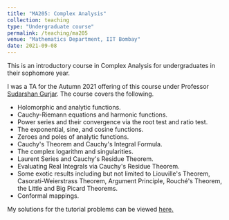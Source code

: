```yaml
---
title: "MA205: Complex Analysis"
collection: teaching
type: "Undergraduate course"
permalink: /teaching/ma205
venue: "Mathematics Department, IIT Bombay"
date: 2021-09-08
---
```


This is an introductory course in Complex Analysis for undergraduates in their sophomore year. 

I was a TA for the Autumn 2021 offering of this course under Professor [Sudarshan Gurjar](http://www.math.iitb.ac.in/~sgurjar/). The course covers the following. 

* Holomorphic and analytic functions.
* Cauchy-Riemann equations and harmonic functions. 
* Power series and their convergence via the root test and ratio test. 
* The exponential, sine, and cosine functions.
* Zeroes and poles of analytic functions.
* Cauchy's Theorem and Cauchy's Integral Formula. 
* The complex logarithm and singularities.
* Laurent Series and Cauchy's Residue Theorem.
* Evaluating Real Integrals via Cauchy's Residue Theorem.
* Some exotic results including but not limited to Liouville's Theorem, Casorati-Weierstrass Theorem, Argument Principle, Rouché's Theorem, the Little and Big Picard Theorems.
* Conformal mappings.

My solutions for the tutorial problems can be viewed <u><a href="https://ishankapnadak.github.io/files/ma205-tut-solutions.pdf">here.</a></u>